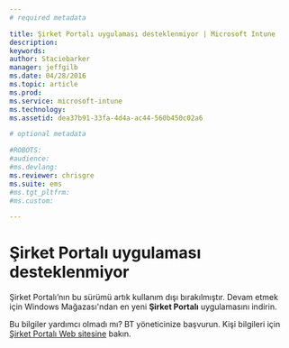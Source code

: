 ```yaml
---
# required metadata

title: Şirket Portalı uygulaması desteklenmiyor | Microsoft Intune
description:
keywords:
author: Staciebarker
manager: jeffgilb
ms.date: 04/28/2016
ms.topic: article
ms.prod:
ms.service: microsoft-intune
ms.technology:
ms.assetid: dea37b91-33fa-4d4a-ac44-560b450c02a6

# optional metadata

#ROBOTS:
#audience:
#ms.devlang:
ms.reviewer: chrisgre
ms.suite: ems
#ms.tgt_pltfrm:
#ms.custom:

---
```


# Şirket Portalı uygulaması desteklenmiyor
Şirket Portalı’nın bu sürümü artık kullanım dışı bırakılmıştır. Devam etmek için Windows Mağazası'ndan en yeni **Şirket Portalı** uygulamasını indirin.


Bu bilgiler yardımcı olmadı mı? BT yöneticinize başvurun. Kişi bilgileri için [Şirket Portalı Web sitesine](http://portal.manage.microsoft.com) bakın.


<!--HONumber=Jun16_HO2-->


